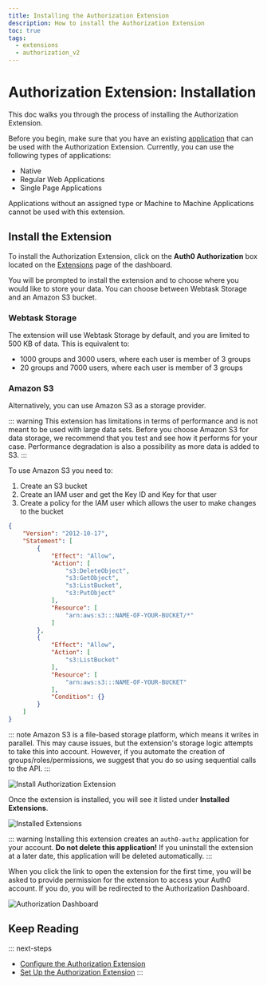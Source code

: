 ```yaml
---
title: Installing the Authorization Extension
description: How to install the Authorization Extension
toc: true
tags:
  - extensions
  - authorization_v2
---
```

# Authorization Extension: Installation

This doc walks you through the process of installing the Authorization Extension.

Before you begin, make sure that you have an existing [application](/application) that can be used with the Authorization Extension. Currently, you can use the following types of applications:

* Native
* Regular Web Applications
* Single Page Applications

Applications without an assigned type or Machine to Machine Applications cannot be used with this extension.

## Install the Extension

To install the Authorization Extension, click on the **Auth0 Authorization** box located on the [Extensions](${manage_url}/#/extensions) page of the dashboard. 

You will be prompted to install the extension and to choose where you would like to store your data. You can choose between Webtask Storage and an Amazon S3 bucket.

### Webtask Storage

The extension will use Webtask Storage by default, and you are limited to 500 KB of data. This is equivalent to:

 - 1000 groups and 3000 users, where each user is member of 3 groups
 - 20 groups and 7000 users, where each user is member of 3 groups

### Amazon S3

Alternatively, you can use Amazon S3 as a storage provider.

::: warning
This extension has limitations in terms of performance and is not meant to be used with large data sets. Before you choose Amazon S3 for data storage, we recommend that you test and see how it performs for your case. Performance degradation is also a possibility as more data is added to S3.
:::

 To use Amazon S3 you need to:

 1. Create an S3 bucket
 2. Create an IAM user and get the Key ID and Key for that user
 3. Create a policy for the IAM user which allows the user to make changes to the bucket

```json
{
    "Version": "2012-10-17",
    "Statement": [
        {
            "Effect": "Allow",
            "Action": [
                "s3:DeleteObject",
                "s3:GetObject",
                "s3:ListBucket",
                "s3:PutObject"
            ],
            "Resource": [
                "arn:aws:s3:::NAME-OF-YOUR-BUCKET/*"
            ]
        },
        {
            "Effect": "Allow",
            "Action": [
                "s3:ListBucket"
            ],
            "Resource": [
                "arn:aws:s3:::NAME-OF-YOUR-BUCKET"
            ],
            "Condition": {}
        }
    ]
}
```

::: note
Amazon S3 is a file-based storage platform, which means it writes in parallel. This may cause issues, but the extension's storage logic attempts to take this into account. However, if you automate the creation of groups/roles/permissions, we suggest that you do so using sequential calls to the API.
:::

![Install Authorization Extension](/media/articles/extensions/authorization/app-install-v2.png)

Once the extension is installed, you will see it listed under **Installed Extensions**.

![Installed Extensions](/media/articles/extensions/authorization/installed-extensions-v2.png)

::: warning
Installing this extension creates an `auth0-authz` application for your account. **Do not delete this application!** If you uninstall the extension at a later date, this application will be deleted automatically.
:::

When you click the link to open the extension for the first time, you will be asked to provide permission for the extension to access your Auth0 account. If you do, you will be redirected to the Authorization Dashboard.

![Authorization Dashboard](/media/articles/extensions/authorization/auth-dashboard-v2.png)

## Keep Reading

::: next-steps
* [Configure the Authorization Extension](/extensions/authorization-extension/v2/implementation/configuration)
* [Set Up the Authorization Extension](/extensions/authorization-extension/v2/implementation/setup)
:::
